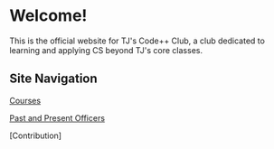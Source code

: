 # Welcome!

This is the official website for TJ's Code++ Club, a club dedicated to learning and applying CS beyond TJ's core classes. 

## Site Navigation

[Courses](/courses)

[Past and Present Officers](/officers)

[Contribution]
